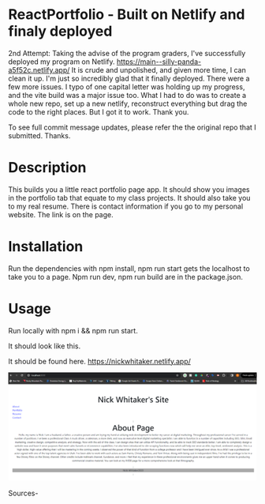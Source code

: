 # ReactPortfolio - Built on Netlify and finaly deployed

2nd Attempt: Taking the advise of the program graders, I've successfully deployed my program on Netlify. https://main--silly-panda-a5f52c.netlify.app/
It is crude and unpolished, and given more time, I can clean it up. I'm just so incredibly glad that it finally deployed. There were a few more issues. I typo of one capital letter was holding up my progress, and the vite build was a major issue too.
What I had to do was to create a whole new repo, set up a new netlify, reconstruct everything but drag the code to the right places. But I got it to work. Thank you.

To see full commit message updates, please refer the the original repo that I submitted. Thanks.


# Description 
This builds you a little react portfolio page app. It should show you images in the portfolio tab that equate to my class projects. It should also take you to my real resume. There is contact information if you go to my personal website. The link is on the page. 

# Installation
Run the dependencies with npm install, npm run start gets the localhost to take you to a page. Npm run dev, npm run build are in the package.json.

# Usage
Run locally with npm i && npm run start. 

It should look like this.

It should be found here. https://nickwhitaker.netlify.app/

![Alt text](<images/Screenshot 2023-12-19 022839.png>)


Sources-
<!-- ##SRC C:\Users\Owner\Desktop\UofUBootcamp\Code Camp Clone\OneThruTwelve\20-React\01-Activities\

27-Evr_Git-Deploy
24-Stu_IndexedDB-CRUD/Unsolved

https://vitejs.dev/guide/

-->

